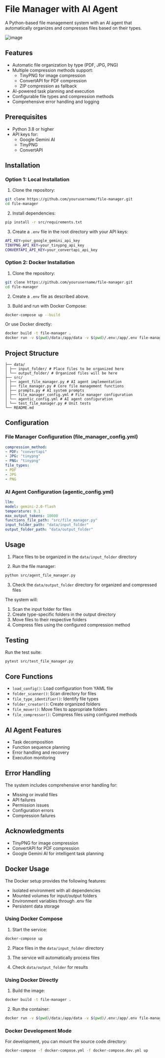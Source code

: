 # File Manager with AI Agent

A Python-based file management system with an AI agent that automatically organizes and compresses files based on their types.


![image](https://github.com/user-attachments/assets/0b9b509b-5a18-4f8f-9911-0698a4c5ab1e)


## Features

- Automatic file organization by type (PDF, JPG, PNG)
- Multiple compression methods support:
  - TinyPNG for image compression
  - ConvertAPI for PDF compression
  - ZIP compression as fallback
- AI-powered task planning and execution
- Configurable file types and compression methods
- Comprehensive error handling and logging

## Prerequisites

- Python 3.8 or higher
- API keys for:
  - Google Gemini AI
  - TinyPNG
  - ConvertAPI

## Installation

### Option 1: Local Installation

1. Clone the repository:
```bash
git clone https://github.com/yourusername/file-manager.git
cd file-manager
```

2. Install dependencies:
```bash
pip install -r src/requirements.txt
```

3. Create a `.env` file in the root directory with your API keys:
```bash
API_KEY=your_google_gemini_api_key
TINYPNG_API_KEY=your_tinypng_api_key
CONVERTAPI_API_KEY=your_convertapi_api_key
```

### Option 2: Docker Installation

1. Clone the repository:
```bash
git clone https://github.com/yourusername/file-manager.git
cd file-manager
```

2. Create a `.env` file as described above.

3. Build and run with Docker Compose:
```bash
docker-compose up --build
```

Or use Docker directly:
```bash
docker build -t file-manager .
docker run -v $(pwd)/data:/app/data -v $(pwd)/.env:/app/.env file-manager
```

## Project Structure
```
├── data/
│ ├── input_folder/ # Place files to be organized here
│ └── output_folder/ # Organized files will be here
├── src/
│ ├── agent_file_manager.py # AI agent implementation
│ ├── file_manager.py # Core file management functions
│ ├── prompts.py # AI system prompts
│ ├── file_manager_config.yml # File manager configuration
│ └── agentic_config.yml # AI agent configuration
│ └── test_file_manager.py # Unit tests
└── README.md
```

## Configuration

### File Manager Configuration (file_manager_config.yml)

```yaml
compression_method:
- PDF: "convertapi"
- JPG: "tinypng"
- PNG: "tinypng"
file_types:
- PDF
- JPG
- PNG
```

### AI Agent Configuration (agentic_config.yml)
```yaml
llm:
model: gemini-2.0-flash
temperature: 0.1
max_output_tokens: 10000
functions_file_path: "src/file_manager.py"
input_folder_path: "data/input_folder"
output_folder_path: "data/output_folder"
```

## Usage

1. Place files to be organized in the `data/input_folder` directory

2. Run the file manager:
```bash
python src/agent_file_manager.py
```

3. Check the `data/output_folder` directory for organized and compressed files

The system will:
1. Scan the input folder for files
2. Create type-specific folders in the output directory
3. Move files to their respective folders
4. Compress files using the configured compression method

## Testing

Run the test suite:

```bash
pytest src/test_file_manager.py
```

## Core Functions

- `load_config()`: Load configuration from YAML file
- `folder_scanner()`: Scan directory for files
- `file_type_identifier()`: Identify file types
- `folder_creator()`: Create organized folders
- `file_mover()`: Move files to appropriate folders
- `file_compressor()`: Compress files using configured methods

## AI Agent Features

- Task decomposition
- Function sequence planning
- Error handling and recovery
- Execution monitoring

## Error Handling

The system includes comprehensive error handling for:
- Missing or invalid files
- API failures
- Permission issues
- Configuration errors
- Compression failures

## Acknowledgments

- TinyPNG for image compression
- ConvertAPI for PDF compression
- Google Gemini AI for intelligent task planning

## Docker Usage

The Docker setup provides the following features:
- Isolated environment with all dependencies
- Mounted volumes for input/output folders
- Environment variables through .env file
- Persistent data storage

### Using Docker Compose

1. Start the service:
```bash
docker-compose up
```

2. Place files in the `data/input_folder` directory

3. The service will automatically process files

4. Check `data/output_folder` for results

### Using Docker Directly

1. Build the image:
```bash
docker build -t file-manager .
```

2. Run the container:
```bash
docker run -v $(pwd)/data:/app/data -v $(pwd)/.env:/app/.env file-manager
```

### Docker Development Mode

For development, you can mount the source code directory:
```bash
docker-compose -f docker-compose.yml -f docker-compose.dev.yml up
```
